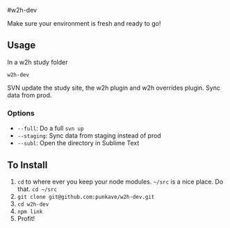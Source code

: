 #w2h-dev

Make sure your environment is fresh and ready to go!

## Usage
In a w2h study folder

```
w2h-dev
```
SVN update the study site, the w2h plugin and w2h overrides plugin. Sync data from prod.

### Options

* `--full`: Do a full `svn up`
* `--staging`: Sync data from staging instead of prod
* `--subl`: Open the directory in Sublime Text

## To Install

1. `cd` to where ever you keep your node modules. `~/src` is a nice place. Do that. `cd ~/src`
2. `git clone git@github.com:punkave/w2h-dev.git`
3. `cd w2h-dev`
4. `npm link`
5. Profit!